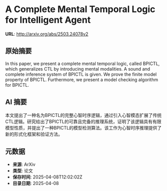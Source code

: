 # A Complete Mental Temporal Logic for Intelligent Agent

**URL**: http://arxiv.org/abs/2503.24078v2

## 原始摘要

In this paper, we present a complete mental temporal logic, called BPICTL,
which generalizes CTL by introducing mental modalities. A sound and complete
inference system of BPICTL is given. We prove the finite model property of
BPICTL. Furthermore, we present a model checking algorithm for BPICTL.


## AI 摘要

本文提出了一种名为BPICTL的完整心智时序逻辑，通过引入心智模态扩展了传统CTL逻辑。研究给出了BPICTL的可靠且完备的推理系统，证明了该逻辑具有有限模型性质，并提出了一种BPICTL的模型检测算法。该工作为心智时序推理提供了新的形式化框架和验证方法。

## 元数据

- **来源**: ArXiv
- **类型**: 论文
- **保存时间**: 2025-04-08T12:02:02Z
- **目录日期**: 2025-04-08
